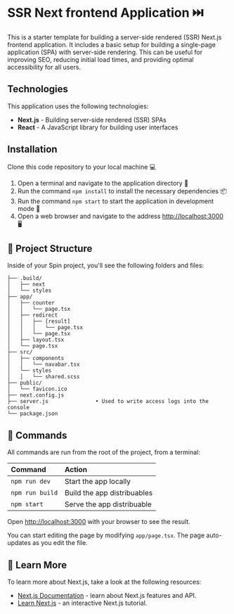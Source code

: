 # SSR Next frontend Application ⏭️

This is a starter template for building a server-side rendered (SSR) Next.js frontend application. It includes a basic setup for building a single-page application (SPA) with server-side rendering. This can be useful for improving SEO, reducing initial load times, and providing optimal accessibility for all users.

## Technologies

This application uses the following technologies:

* **Next.js** - Building server-side rendered (SSR) SPAs
* **React** - A JavaScript library for building user interfaces

## Installation

Clone this code repository to your local machine 💻

1. Open a terminal and navigate to the application directory 📁
2. Run the command ```npm install``` to install the necessary dependencies 📦
3. Run the command ```npm start``` to start the application in development mode 🚀
4. Open a web browser and navigate to the address <http://localhost:3000> 🖥️

## 🚀 Project Structure

Inside of your Spin project, you'll see the following folders and files:

```raw
├── .build/
│   ├── next
│   └── styles
├── app/
│   ├── counter
│   │   └── page.tsx
│   ├── redirect
│   │   ├── [result]
│   │   │   └── page.tsx
│   │   └── page.tsx
│   ├── layout.tsx
│   └── page.tsx
├── src/
│   ├── components
│   │   └── navabar.tsx
│   └── styles
│   │   └── shared.scss
├── public/
│   └── favicon.ico
├── next.config.js
├── server.js               • Used to write access logs into the console
└── package.json
```

## 🧞 Commands

All commands are run from the root of the project, from a terminal:

| Command         | Action                      |
|:----------------|:----------------------------|
| `npm run dev`   | Start the app locally       |
| `npm run build` | Build the app distribuables |
| `npm start`     | Serve the app distribuable  |

Open [http://localhost:3000](http://localhost:3000) with your browser to see the result.

You can start editing the page by modifying `app/page.tsx`. The page auto-updates as you edit the file.

## 🧠 Learn More

To learn more about Next.js, take a look at the following resources:

* [Next.js Documentation](https://nextjs.org/docs) - learn about Next.js features and API.
* [Learn Next.js](https://nextjs.org/learn) - an interactive Next.js tutorial.
